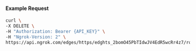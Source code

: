 <!-- Code generated for API Clients. DO NOT EDIT. -->

#### Example Request

```bash
curl \
-X DELETE \
-H "Authorization: Bearer {API_KEY}" \
-H "Ngrok-Version: 2" \
https://api.ngrok.com/edges/https/edghts_2bomO45PbTIdwJV4EdR5wcRr4z7/routes/edghtsrt_2bomO98ioeGLyLgXoPZznmP556g/compression
```
